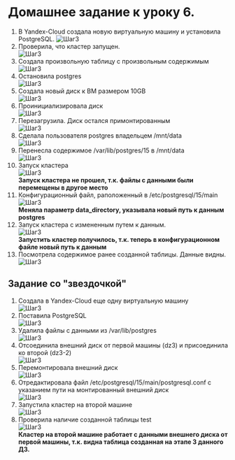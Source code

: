 # Домашнее задание к уроку 6. #
1. В Yandex-Cloud создала новую виртуальную машину и установила PostgreSQL.
![Шаг3](/3_0_CreateVM.jpg)  
1. Проверила, что кластер запущен.  
![Шаг3](/3_2_Cluster_Started.JPG)  
1. Создала произвольную таблицу с произвольным содержимым  
![Шаг3](/3_4_Create_Table.JPG)  
1. Остановила postgres  
![Шаг3](/3_5_Cluster_Stoped.JPG)  
1. Создала новый диск к ВМ размером 10GB  
![Шаг3](/3_6_Create_Disk.JPG)  
1. Проинициализировала диск  
![Шаг3](/3_7_InitializeDisk.JPG)  
1. Перезагрузила. Диск остался примонтированным   
![Шаг3](/3_8_Reboot.JPG)  
1. Сделала пользователя postgres владельцем /mnt/data  
![Шаг3](/3_9_Chown.JPG)  
1. Перенесла содержимое /var/lib/postgres/15 в /mnt/data  
![Шаг3](/3_10_Remove.JPG)  
1. Запуск кластера  
![Шаг3](/3_11_StartCluster.JPG)  
**Запуск кластера не прошел, т.к. файлы с данными были перемещены в другое место**  
1. Конфигурационный файл, раположенный в /etc/postgresql/15/main  
![Шаг3](/3_12_Postgresql.conf.JPG)  
**Меняла параметр data_directory, указывала новый путь к данным postgres**  
1. Запуск кластера с измененным путем к данным.  
![Шаг3](/3_13_Cluster_Started_2.JPG)  
**Запустить кластер получилось, т.к. теперь в конфигурационном файле новый путь к данным**  
1. Посмотрела содержимое ранее созданной таблицы. Данные видны.  
![Шаг3](/3_14_Select.JPG)  

## Задание со "звездочкой" ##
1. Создала в Yandex-Cloud еще одну виртуальную машину   
![Шаг3](/3_20_CreateVM.jpg)     
1. Поставила PostgreSQL  
![Шаг3](/3_17_New_VM_Started.JPG)     
1. Удалила файлы с данными из /var/lib/postgres   
![Шаг3](/3_18_Main_Deleted.JPG)     
1. Отсоединила внешний диск от первой машины (dz3) и присоединила ко второй (dz3-2)   
![Шаг3](/3_19_InsertDisk.JPG)      
1. Перемонтировала внешний диск   
![Шаг3](/3_20_Mount_Disk.JPG)   
1. Отредактировала файл /etc/postgresql/15/main/postgresql.conf c указанием пути на монтированный внешний диск   
![Шаг3](/3_21_Edit_conf.JPG)   
1. Запустила кластер на второй машине   
![Шаг3](/3_22_Cluster_Started_3.JPG)   
1. Проверила наличие созданной таблицы test   
![Шаг3](/3_23_Show_test_table.JPG)   
**Кластер на второй машине работает с данными внешнего диска от первой машины, т.к. видна таблица созданная на этапе 3 данного ДЗ.**  
